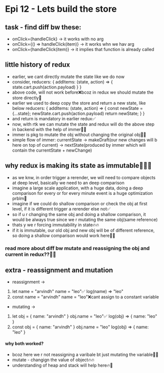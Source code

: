 # Epi 12 - Lets build the store

## task - find diff bw these:
- onClick={handleClick} -> it works with no arg
- onClick={() => handleClick(item)} -> it works whn we hav arg
- onClick={handleClick(item)} -> it implies that function is already called

## little history of redux

- earlier, we cant directly mutate the state like we do now
- consider,
reducers: {
    addItems: (state, action) => {
        state.cart.push(action.payload)
    }
}
- above code, will not work before❌bcoz in redux we should mutate the store directly🚀
- earlier we used to deep copy the store and return a new state, like below
reducers: {
    addItems: (state, action) => {
        const newState = {...state};
        newState.cart.push(action.payload)
        return newState;
    }
}
- and return is mandatory in earlier redux✅
- now, with rtk we can mutate the state and redux will do the above step in backend with the help of immer🚀🚀
- immer is pkg to mutate the obj without changing the original obj🚀🚀
- simple flow of immer:
currentState -> makeDraft(our new changes will b here on top of current) -> nextState(produced by immer which
will contain the currentState + newChange)

## why redux is making its state as immutable🚀🚀🚀

- as we knw, in order trigger a rerender, we will need to compare objects at deep level, basically we 
need to an deep comparison
- imagine a large scale application, with a huge data, doing a deep comparison for every or for every minute 
event is a huge optimization prblm🔴
- imagine if we could do shallow comparison or check the obj at first level, if it is different trigger a 
rerender else not✅
- so if u r changing the same obj and doing a shallow comparison, it would be always true since we r mutating 
the same obj(same reference)
- thats y we r forcing immutability in state🔥🔥
- if it is immutable, our old obj and new obj will be of different reference, so doing a shallow comparison would
work here🚀🚀

### read more about diff bw mutate and reassigning the obj and current in redux??🔴🔴

## extra - reassignment and mutation

- reassignment -> 
1. let name = "arvindh"
name = "leo"✅
log(name) => "leo"
2. const name = "arvindh"
name = "leo"❌cant assign to a constant variable

- mutating -> 
1. let obj = { name: "arvindh" }
obj.name = "leo"✅
log(obj) => { name: "leo" }
2. const obj = { name: "arvindh" }
obj.name = "leo"
log(obj) => { name: "leo" }

#### why both worked?

- bcoz here we r not reassigning a varibale bt just mutating the variable🚀🚀
- mutate - changign the value of object🔥🔥
- understanding of heap and stack will help here🔥🚀
